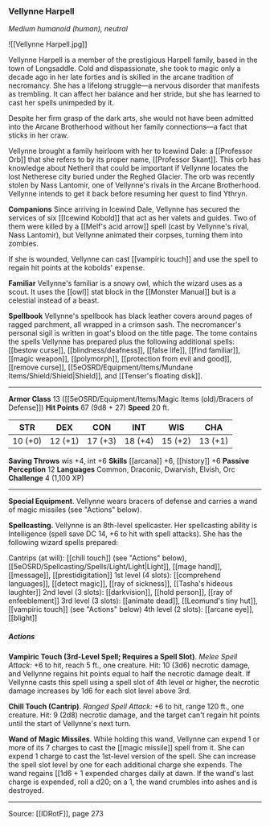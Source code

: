 ### Vellynne Harpell
_Medium humanoid (human), neutral_

![[Vellynne Harpell.jpg]]

Vellynne Harpell is a member of the prestigious Harpell family, based in the town of Longsaddle. Cold and dispassionate, she took to magic only a decade ago in her late forties and is skilled in the arcane tradition of necromancy. She has a lifelong struggle—a nervous disorder that manifests as trembling. It can affect her balance and her stride, but she has learned to cast her spells unimpeded by it.

Despite her firm grasp of the dark arts, she would not have been admitted into the Arcane Brotherhood without her family connections—a fact that sticks in her craw.

Vellynne brought a family heirloom with her to Icewind Dale: a [[Professor Orb]] that she refers to by its proper name, [[Professor Skant]]. This orb has knowledge about Netheril that could be important if Vellynne locates the lost Netherese city buried under the Reghed Glacier. The orb was recently stolen by Nass Lantomir, one of Vellynne's rivals in the Arcane Brotherhood. Vellynne intends to get it back before resuming her quest to find Ythryn.

**Companions** Since arriving in Icewind Dale, Vellynne has secured the services of six [[Icewind Kobold]] that act as her valets and guides. Two of them were killed by a [[Melf's acid arrow]] spell (cast by Vellynne's rival, Nass Lantomir), but Vellynne animated their corpses, turning them into zombies.

If she is wounded, Vellynne can cast [[vampiric touch]] and use the spell to regain hit points at the kobolds' expense.


**Familiar** Vellynne's familiar is a snowy owl, which the wizard uses as a scout. It uses the [[owl]] stat block in the [[Monster Manual]] but is a celestial instead of a beast.


**Spellbook** Vellynne's spellbook has black leather covers around pages of ragged parchment, all wrapped in a crimson sash. The necromancer's personal sigil is written in goat's blood on the title page. The tome contains the spells Vellynne has prepared plus the following additional spells: [[bestow curse]], [[blindness/deafness]], [[false life]], [[find familiar]], [[magic weapon]], [[polymorph]], [[protection from evil and good]], [[remove curse]], [[5eOSRD/Equipment/Items/Mundane Items/Shield/Shield|Shield]], and [[Tenser's floating disk]].

---

**Armor Class** 13 ([[5eOSRD/Equipment/Items/Magic Items (old)/Bracers of Defense]])
**Hit Points** 67 (9d8 + 27)
**Speed** 20 ft.

| STR     | DEX     | CON     | INT     | WIS     | CHA     |
|---------|---------|---------|---------|---------|---------|
| 10 (+0) | 12 (+1) | 17 (+3) | 18 (+4) | 15 (+2) | 13 (+1) |

**Saving Throws** wis +4, int +6
**Skills** [[arcana]] +6, [[history]] +6
**Passive Perception** 12
**Languages** Common, Draconic, Dwarvish, Elvish, Orc
**Challenge** 4 (1,100 XP)

---

**Special Equipment**. Vellynne wears bracers of defense and carries a wand of magic missiles (see "Actions" below).

**Spellcasting.** Vellynne is an 8th-level spellcaster. Her spellcasting ability is Intelligence (spell save DC 14, +6 to hit with spell attacks). She has the following wizard spells prepared:

Cantrips (at will): [[chill touch]] (see "Actions" below), [[5eOSRD/Spellcasting/Spells/Light/Light|Light]], [[mage hand]], [[message]], [[prestidigitation]]
1st level (4 slots): [[comprehend languages]], [[detect magic]], [[ray of sickness]], [[Tasha's hideous laughter]]
2nd level (3 slots): [[darkvision]], [[hold person]], [[ray of enfeeblement]]
3rd level (3 slots): [[animate dead]], [[Leomund's tiny hut]], [[vampiric touch]] (see "Actions" below)
4th level (2 slots): [[arcane eye]], [[blight]]

##### Actions
**Vampiric Touch (3rd-Level Spell; Requires a Spell Slot)**. _Melee Spell Attack:_ +6 to hit, reach 5 ft., one creature. Hit: 10 (3d6) necrotic damage, and Vellynne regains hit points equal to half the necrotic damage dealt. If Vellynne casts this spell using a spell slot of 4th level or higher, the necrotic damage increases by 1d6 for each slot level above 3rd.

**Chill Touch (Cantrip)**. _Ranged Spell Attack:_ +6 to hit, range 120 ft., one creature. Hit: 9 (2d8) necrotic damage, and the target can't regain hit points until the start of Vellynne's next turn.

**Wand of Magic Missiles**. While holding this wand, Vellynne can expend 1 or more of its 7 charges to cast the [[magic missile]] spell from it. She can expend 1 charge to cast the 1st-level version of the spell. She can increase the spell slot level by one for each additional charge she expends. The wand regains [[1d6 + 1 expended charges daily at dawn. If the wand's last charge is expended, roll a d20; on a 1, the wand crumbles into ashes and is destroyed.


---

Source: [[IDRotF]], page 273